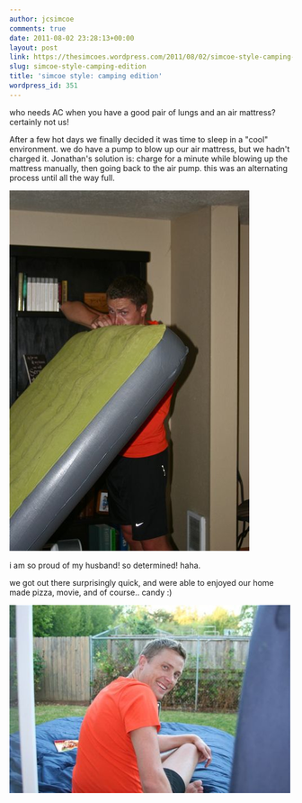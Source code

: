```yaml
---
author: jcsimcoe
comments: true
date: 2011-08-02 23:28:13+00:00
layout: post
link: https://thesimcoes.wordpress.com/2011/08/02/simcoe-style-camping-edition/
slug: simcoe-style-camping-edition
title: 'simcoe style: camping edition'
wordpress_id: 351
---
```


who needs AC when you have a good pair of lungs and an air mattress? certainly not us!




After a few hot days we finally decided it was time to sleep in a "cool" environment. we do have a pump to blow up our air mattress, but we hadn't charged it. Jonathan's solution is: charge for a minute while blowing up the mattress manually, then going back to the air pump. this was an alternating process until all the way full.




![](/public/assets/tumblr_lpbqhnbeHM1qb8l8q.jpg) 




i am so proud of my husband! so determined! haha.




we got out there surprisingly quick, and were able to enjoyed our home made pizza, movie, and of course.. candy :)




![](/public/assets/tumblr_lpbqiwKI8R1qb8l8q.jpg)
